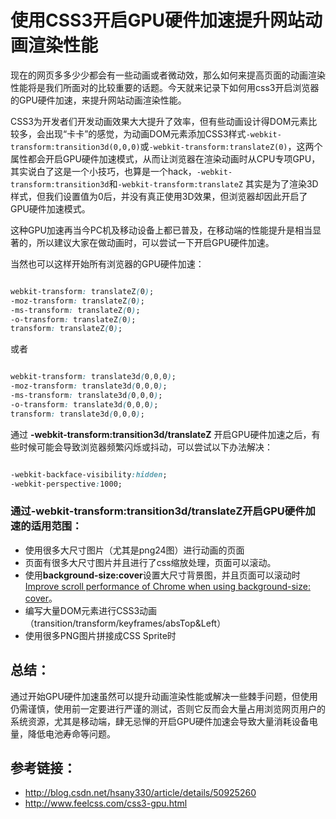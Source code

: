 使用CSS3开启GPU硬件加速提升网站动画渲染性能
======================================

现在的网页多多少少都会有一些动画或者微动效，那么如何来提高页面的动画渲染性能将是我们所面对的比较重要的话题。今天就来记录下如何用css3开启浏览器的GPU硬件加速，来提升网站动画渲染性能。

CSS3为开发者们开发动画效果大大提升了效率，但有些动画设计得DOM元素比较多，会出现“卡卡”的感觉，为动画DOM元素添加CSS3样式`-webkit-transform:transition3d(0,0,0)`或`-webkit-transform:translateZ(0)`，这两个属性都会开启GPU硬件加速模式，从而让浏览器在渲染动画时从CPU专项GPU，其实说白了这是一个小技巧，也算是一个hack，`-webkit-transform:transition3d`和`-webkit-transform:translateZ` 其实是为了渲染3D样式，但我们设置值为0后，并没有真正使用3D效果，但浏览器却因此开启了GPU硬件加速模式。

这种GPU加速再当今PC机及移动设备上都已普及，在移动端的性能提升是相当显著的，所以建议大家在做动画时，可以尝试一下开启GPU硬件加速。

当然也可以这样开始所有浏览器的GPU硬件加速：

```css

webkit-transform: translateZ(0);
-moz-transform: translateZ(0);
-ms-transform: translateZ(0);
-o-transform: translateZ(0);
transform: translateZ(0);

```

或者

```css

webkit-transform: translate3d(0,0,0);
-moz-transform: translate3d(0,0,0);
-ms-transform: translate3d(0,0,0);
-o-transform: translate3d(0,0,0);
transform: translate3d(0,0,0);

```

通过 **-webkit-transform:transition3d/translateZ** 开启GPU硬件加速之后，有些时候可能会导致浏览器频繁闪烁或抖动，可以尝试以下办法解决：

```css

-webkit-backface-visibility:hidden;
-webkit-perspective:1000;

```

### 通过-webkit-transform:transition3d/translateZ开启GPU硬件加速的适用范围：

*	使用很多大尺寸图片（尤其是png24图）进行动画的页面
*	页面有很多大尺寸图片并且进行了css缩放处理，页面可以滚动。
*	使用**background-size:cover**设置大尺寸背景图，并且页面可以滚动时[Improve scroll performance of Chrome when using background-size: cover](https://coderwall.com/p/j5udlw/improve-scroll-performance-of-chrome-when-using-background-size-cover)。
*	编写大量DOM元素进行CSS3动画（transition/transform/keyframes/absTop&Left）
*	使用很多PNG图片拼接成CSS Sprite时

## 总结：

通过开始GPU硬件加速虽然可以提升动画渲染性能或解决一些棘手问题，但使用仍需谨慎，使用前一定要进行严谨的测试，否则它反而会大量占用浏览网页用户的系统资源，尤其是移动端，肆无忌惮的开启GPU硬件加速会导致大量消耗设备电量，降低电池寿命等问题。

## 参考链接：

*	http://blog.csdn.net/hsany330/article/details/50925260
*	http://www.feelcss.com/css3-gpu.html

